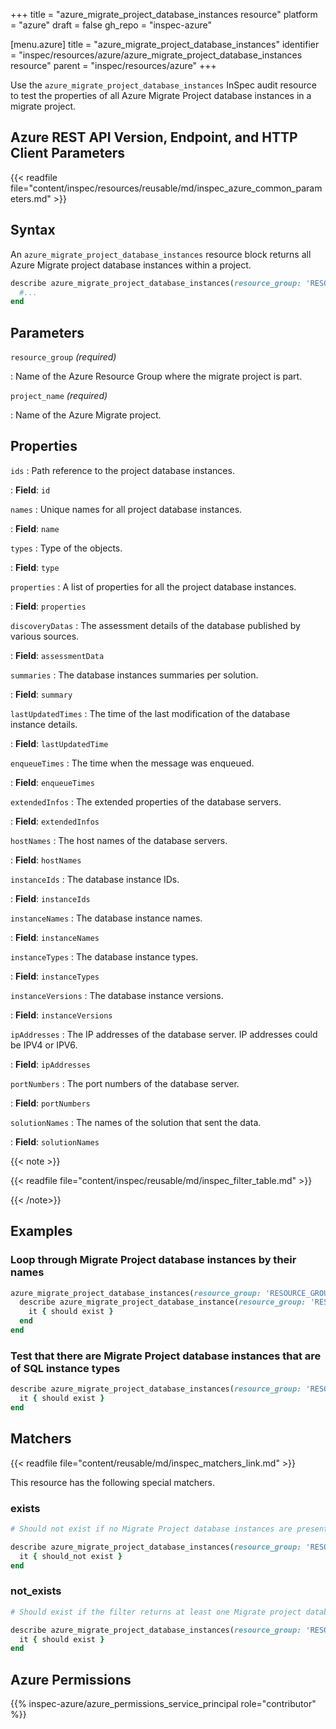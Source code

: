 +++
title = "azure_migrate_project_database_instances resource"
platform = "azure"
draft = false
gh_repo = "inspec-azure"

[menu.azure]
title = "azure_migrate_project_database_instances"
identifier = "inspec/resources/azure/azure_migrate_project_database_instances resource"
parent = "inspec/resources/azure"
+++

Use the `azure_migrate_project_database_instances` InSpec audit resource to test the properties of all Azure Migrate Project database instances in a migrate project.

## Azure REST API Version, Endpoint, and HTTP Client Parameters

{{< readfile file="content/inspec/resources/reusable/md/inspec_azure_common_parameters.md" >}}

## Syntax

An `azure_migrate_project_database_instances` resource block returns all Azure Migrate project database instances within a project.

```ruby
describe azure_migrate_project_database_instances(resource_group: 'RESOURCE_GROUP', project_name: 'PROJECT_NAME') do
  #...
end
```

## Parameters

`resource_group` _(required)_

: Name of the Azure Resource Group where the migrate project is part.

`project_name` _(required)_

: Name of the Azure Migrate project.

## Properties

`ids`
: Path reference to the project database instances.

: **Field**: `id`

`names`
: Unique names for all project database instances.

: **Field**: `name`

`types`
: Type of the objects.

: **Field**: `type`

`properties`
: A list of properties for all the project database instances.

: **Field**: `properties`

`discoveryDatas`
: The assessment details of the database published by various sources.

: **Field**: `assessmentData`

`summaries`
: The database instances summaries per solution.

: **Field**: `summary`

`lastUpdatedTimes`
: The time of the last modification of the database instance details.

: **Field**: `lastUpdatedTime`

`enqueueTimes`
: The time when the message was enqueued.

: **Field**: `enqueueTimes`

`extendedInfos`
: The extended properties of the database servers.

: **Field**: `extendedInfos`

`hostNames`
: The host names of the database servers.

: **Field**: `hostNames`

`instanceIds`
: The database instance IDs.

: **Field**: `instanceIds`

`instanceNames`
: The database instance names.

: **Field**: `instanceNames`

`instanceTypes`
: The database instance types.

: **Field**: `instanceTypes`

`instanceVersions`
: The database instance versions.

: **Field**: `instanceVersions`

`ipAddresses`
: The IP addresses of the database server. IP addresses could be IPV4 or IPV6.

: **Field**: `ipAddresses`

`portNumbers`
: The port numbers of the database server.

: **Field**: `portNumbers`

`solutionNames`
: The names of the solution that sent the data.

: **Field**: `solutionNames`

{{< note >}}

{{< readfile file="content/inspec/reusable/md/inspec_filter_table.md" >}}

{{< /note>}}

## Examples

### Loop through Migrate Project database instances by their names

```ruby
azure_migrate_project_database_instances(resource_group: 'RESOURCE_GROUP', project_name: 'PROJECT_NAME').names.each do |name|
  describe azure_migrate_project_database_instance(resource_group: 'RESOURCE_GROUP', project_name: 'PROJECT_NAME', name: name) do
    it { should exist }
  end
end
```

### Test that there are Migrate Project database instances that are of SQL instance types

```ruby
describe azure_migrate_project_database_instances(resource_group: 'RESOURCE_GROUP', project_name: 'PROJECT_NAME').where{ instanceTypes.include?('SQL') } do
  it { should exist }
end
```

## Matchers

{{< readfile file="content/reusable/md/inspec_matchers_link.md" >}}

This resource has the following special matchers.

### exists

```ruby
# Should not exist if no Migrate Project database instances are present in the project and the resource group.

describe azure_migrate_project_database_instances(resource_group: 'RESOURCE_GROUP', project_name: 'PROJECT_NAME') do
  it { should_not exist }
end
```

### not_exists

```ruby
# Should exist if the filter returns at least one Migrate project database instance in the project and the resource group.

describe azure_migrate_project_database_instances(resource_group: 'RESOURCE_GROUP', project_name: 'PROJECT_NAME') do
  it { should exist }
end
```

## Azure Permissions

{{% inspec-azure/azure_permissions_service_principal role="contributor" %}}
